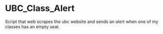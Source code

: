 # UBC_Class_Alert
Script that web scrapes the ubc website and sends an alert when one of my classes has an empty seat.
